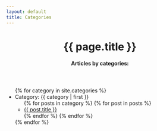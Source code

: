 ```yaml
---
layout: default
title: Categories
---
```

<header id="post-header">
    <h1 id="post-title">{{ page.title }}</h1>
    <h4 id="post-subtitle">Articles by categories:</h4>
</header>

<div id="post-content">
  <ul>
  {% for category in site.categories %}
    <li>Category: <a name="{{ category | first }}">{{ category | first }}</a>
      <ul>
      {% for posts in category %}
        {% for post in posts %}
          <li><a href="{{ site.baseurl }}{{ post.url }}">{{ post.title }}</a></li>
        {% endfor %}
      {% endfor %}
      </ul>
    </li>
  {% endfor %}
  </ul>
</div>